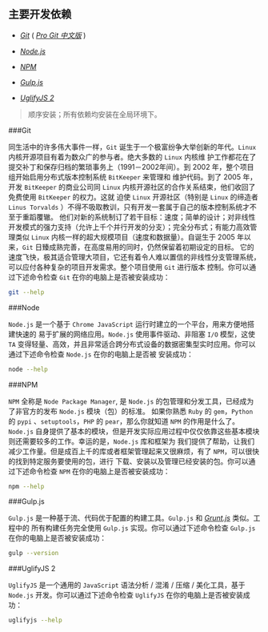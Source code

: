 主要开发依赖
-----------

+ [*Git*](http://git-scm.com/ '点击 · Click')  ( [*Pro Git 中文版*](http://git-scm.com/book/zh/v1 '点击 · Click') )

+ [*Node.js*](http://nodejs.org/ '点击 · Click')

+ [*NPM*](http://npmjs.org/ '点击 · Click')

+ [*Gulp.js*](http://gulpjs.com/ '点击 · Click')

+ [*UglifyJS 2*](http://lisperator.net/uglifyjs/ '点击 · Click')

> 顺序安装；所有依赖均安装在全局环境下。

###Git

同生活中的许多伟大事件一样，`Git` 诞生于一个极富纷争大举创新的年代。`Linux` 内核开源项目有着为数众广的参与者。绝大多数的 `Linux` 内核维
护工作都花在了提交补丁和保存归档的繁琐事务上（1991－2002年间）。到 2002 年，整个项目组开始启用分布式版本控制系统 `BitKeeper` 来管理和
维护代码。到了 2005 年，开发 `BitKeeper` 的商业公司同 `Linux` 内核开源社区的合作关系结束，他们收回了免费使用 `BitKeeper` 的权力。这就
迫使 `Linux` 开源社区（特别是 `Linux` 的缔造者 `Linus Torvalds` ）不得不吸取教训，只有开发一套属于自己的版本控制系统才不至于重蹈覆辙。
他们对新的系统制订了若干目标：速度；简单的设计；对非线性开发模式的强力支持（允许上千个并行开发的分支）；完全分布式；有能力高效管理类似
`Linux` 内核一样的超大规模项目（速度和数据量）。自诞生于 2005 年以来，`Git` 日臻成熟完善，在高度易用的同时，仍然保留着初期设定的目标。
它的速度飞快，极其适合管理大项目，它还有着令人难以置信的非线性分支管理系统，可以应付各种复杂的项目开发需求。整个项目使用 `Git` 进行版本
控制。你可以通过下述命令检查 `Git` 在你的电脑上是否被安装成功：

```bash
git --help
```

###Node

`Node.js` 是一个基于 `Chrome JavaScript` 运行时建立的一个平台，用来方便地搭建快速的 易于扩展的网络应用。`Node.js` 使用事件驱动、非阻塞
`I/O` 模型，这使 `TA` 变得轻量、高效，并且非常适合跨分布式设备的数据密集型实时应用。你可以通过下述命令检查 `Node.js` 在你的电脑上是否被
安装成功：

```bash
node --help
```

###NPM

`NPM` 全称是 `Node Package Manager`, 是 `Node.js` 的包管理和分发工具，已经成为了非官方的发布 `Node.js` 模块（包）的标准。
如果你熟悉 `Ruby` 的 `gem`，`Python` 的 `pypi` 、`setuptools`，`PHP` 的 `pear`，那么你就知道 `NPM` 的作用是什么了。
`Node.js` 自身提供了基本的模块，但是开发实际应用过程中仅仅依靠这些基本模块则还需要较多的工作。幸运的是，`Node.js` 库和框架为
我们提供了帮助，让我们减少工作量。但是成百上千的库或者框架管理起来又很麻烦，有了 `NPM`，可以很快的找到特定服务要使用的包，进行
下载、安装以及管理已经安装的包。你可以通过下述命令检查 `NPM` 在你的电脑上是否被安装成功：

```bash
npm --help
```

###Gulp.js

`Gulp.js` 是一种基于流、代码优于配置的构建工具。`Gulp.js` 和 [*Grunt.js*](http://gruntjs.com/ '点击 · Click') 类似。工程中的
所有构建任务完全使用 `Gulp.js` 实现。你可以通过下述命令检查 `Gulp.js` 在你的电脑上是否被安装成功：

```bash
gulp --version
```

###UglifyJS 2

`UglifyJS` 是一个通用的 `JavaScript` 语法分析 / 混淆 / 压缩 / 美化工具，基于 `Node.js` 开发。你可以通过下述命令检查
`UglifyJS` 在你的电脑上是否被安装成功：

```bash
uglifyjs --help
```
